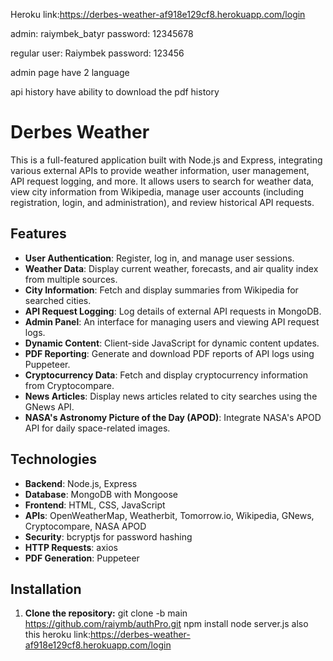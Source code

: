 Heroku link:https://derbes-weather-af918e129cf8.herokuapp.com/login


admin: raiymbek_batyr
password: 12345678


regular user: Raiymbek
password: 123456


admin page have 2 language

api history have ability to download the pdf history


# Derbes Weather

This is a full-featured application built with Node.js and Express, integrating various external APIs to provide weather information, user management, API request logging, and more. It allows users to search for weather data, view city information from Wikipedia, manage user accounts (including registration, login, and administration), and review historical API requests.

## Features

- **User Authentication**: Register, log in, and manage user sessions.
- **Weather Data**: Display current weather, forecasts, and air quality index from multiple sources.
- **City Information**: Fetch and display summaries from Wikipedia for searched cities.
- **API Request Logging**: Log details of external API requests in MongoDB.
- **Admin Panel**: An interface for managing users and viewing API request logs.
- **Dynamic Content**: Client-side JavaScript for dynamic content updates.
- **PDF Reporting**: Generate and download PDF reports of API logs using Puppeteer.
- **Cryptocurrency Data**: Fetch and display cryptocurrency information from Cryptocompare.
- **News Articles**: Display news articles related to city searches using the GNews API.
- **NASA's Astronomy Picture of the Day (APOD)**: Integrate NASA's APOD API for daily space-related images.

## Technologies

- **Backend**: Node.js, Express
- **Database**: MongoDB with Mongoose
- **Frontend**: HTML, CSS, JavaScript
- **APIs**: OpenWeatherMap, Weatherbit, Tomorrow.io, Wikipedia, GNews, Cryptocompare, NASA APOD
- **Security**: bcryptjs for password hashing
- **HTTP Requests**: axios
- **PDF Generation**: Puppeteer

## Installation

1. **Clone the repository:**
   git clone -b main https://github.com/raiymb/authPro.git
   npm install
   node server.js
   also this heroku link:https://derbes-weather-af918e129cf8.herokuapp.com/login


